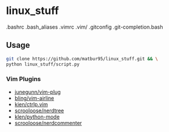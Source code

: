 # linux_stuff

.bashrc
.bash_aliases
.vimrc
.vim/
.gitconfig
.git-completion.bash

## Usage
```sh
git clone https://github.com/matbur95/linux_stuff.git && \
python linux_stuff/script.py
```

### Vim Plugins

- [junegunn/vim-plug](https://github.com/junegunn/vim-plug/blob/master/README.md)
- [bling/vim-airline](https://github.com/bling/vim-airline/blob/master/README.md)
- [kien/ctrlp.vim](https://github.com/kien/ctrlp.vim/blob/master/readme.md)
- [scrooloose/nerdtree](https://github.com/scrooloose/nerdtree/blob/master/README.markdown)
- [klen/python-mode](https://github.com/klen/python-mode/blob/develop/README.rst)
- [scrooloose/nerdcommenter](https://github.com/scrooloose/nerdcommenter/blob/master/README.md)
